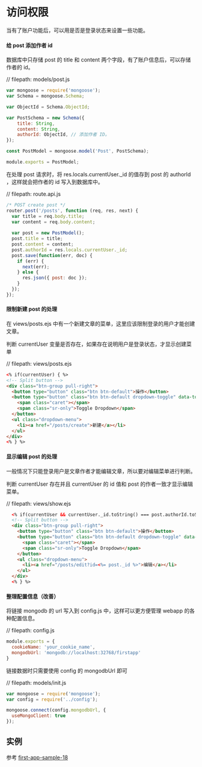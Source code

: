 # 访问权限

当有了账户功能后，可以用是否是登录状态来设置一些功能。

#### 给 post 添加作者 id

数据库中只存储 post 的 title 和 content 两个字段，有了账户信息后，可以存储作者的 id。

// filepath: models/post.js
```js
var mongoose = require('mongoose');
var Schema = mongoose.Schema;

var ObjectId = Schema.ObjectId;

var PostSchema = new Schema({
    title: String,
    content: String,
    authorId: ObjectId, // 添加作者 ID。
});

const PostModel = mongoose.model('Post', PostSchema);

module.exports = PostModel;
```

在处理 post 请求时，将 res.locals.currentUser._id 的值存到 post 的 authorId ，这样就会把作者的 id 写入到数据库中。

// filepath: route.api.js
```js
/* POST create post */
router.post('/posts', function (req, res, next) {
  var title = req.body.title;
  var content = req.body.content;
  
  var post = new PostModel();
  post.title = title;
  post.content = content;
  post.authorId = res.locals.currentUser._id;
  post.save(function(err, doc) {
    if (err) {
      next(err);
    } else {
      res.json({ post: doc });
    }
  });
});
```
#### 限制新建 post 的处理

在 views/posts.ejs 中有一个新建文章的菜单，这里应该限制登录的用户才能创建文章。

判断 currentUser 变量是否存在，如果存在说明用户是登录状态，才显示创建菜单

// filepath: views/posts.ejs
```html
<% if(currentUser) { %>
<!-- Split button -->
<div class="btn-group pull-right">
  <button type="button" class="btn btn-default">操作</button>
  <button type="button" class="btn btn-default dropdown-toggle" data-toggle="dropdown" aria-haspopup="true" aria-expanded="false">
    <span class="caret"></span>
    <span class="sr-only">Toggle Dropdown</span>
  </button>
  <ul class="dropdown-menu">
    <li><a href="/posts/create">新建</a></li>
  </ul>
</div>
<% } %>
```

#### 显示编辑 post 的处理

一般情况下只能登录用户是文章作者才能编辑文章，所以要对编辑菜单进行判断。

判断 currentUser 存在并且 currentUser 的 id 值和 post 的作者一致才显示编辑菜单。

// filepath: views/show.ejs
```html
  <% if(currentUser && currentUser._id.toString() === post.authorId.toString() ) { %>
  <!-- Split button -->
  <div class="btn-group pull-right">
    <button type="button" class="btn btn-default">操作</button>
    <button type="button" class="btn btn-default dropdown-toggle" data-toggle="dropdown" aria-haspopup="true" aria-expanded="false">
      <span class="caret"></span>
      <span class="sr-only">Toggle Dropdown</span>
    </button>
    <ul class="dropdown-menu">
      <li><a href="/posts/edit?id=<%= post._id %>">编辑</a></li>
    </ul>
  </div>
  <% } %>
```

#### 整理配置信息（改善）

将链接 mongodb 的 url 写入到 config.js 中，这样可以更方便管理 webapp 的各种配置信息。

// filepath: config.js
```js
module.exports = {
  cookieName: 'your_cookie_name',
  mongodbUrl: 'mongodb://localhost:32768/firstapp'
}
```

链接数据时只需要使用 config 的 mongodbUrl 即可

// filepath: models/init.js
```js
var mongoose = require('mongoose');
var config = require('../config');

mongoose.connect(config.mongodbUrl, {
  useMongoClient: true
});
```
## 实例

参考 [first-app-sample-18](https://github.com/xugy0926/learn-webapp-sample/tree/master/first-app-sample-18)
